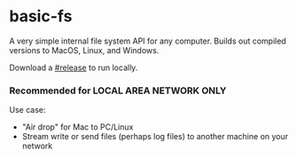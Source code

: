 # basic-fs
A very simple internal file system API for any computer. Builds out compiled versions to MacOS, Linux, and Windows.

Download a [#release][0] to run locally.

### **Recommended for LOCAL AREA NETWORK ONLY**

Use case:
- "Air drop" for Mac to PC/Linux
- Stream write or send files (perhaps log files) to another machine on your network




[0]: https://github.com/Parellin-Technologies-LLC/basic-fs/
